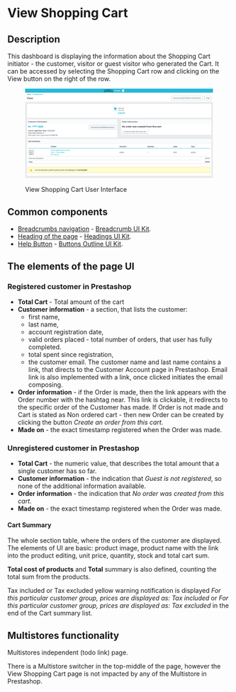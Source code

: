 # View Shopping Cart

## Description

This dashboard is displaying the information about the Shopping Cart initiator - the customer, visitor or guest visitor who generated the Cart. It can be accessed by selecting the Shopping Cart row and clicking on the View button on the right of the row.

<figure><img src="../../../../../.gitbook/assets/image (5).png" alt="View Shoppinc Cart UI"><figcaption><p>View Shopping Cart User Interface</p></figcaption></figure>

## Common components <a href="#common-components" id="common-components"></a>

* [Breadcrumbs navigation](broken-reference) - [Breadcrumb UI Kit](https://build.prestashop.com/prestashop-ui-kit/?path=/story/breadcrumb--breadcrumb).
* [Heading of the page](broken-reference) - [Headings UI Kit](https://build.prestashop.com/prestashop-ui-kit/?path=/story/headings--headings).
* [Help Button](broken-reference) - [Buttons Outline UI Kit](https://build.prestashop.com/prestashop-ui-kit/?path=/story/buttons--outline).

## The elements of the page UI

### Registered customer in Prestashop

* **Total Cart** - Total amount of the cart
* **Customer information** - a section, that lists the customer:
  * first name,
  * last name,
  * account registration date,
  * valid orders placed - total number of orders, that user has fully completed.
  * total spent since registration,
  * the customer email. The customer name and last name contains a link, that directs to the Customer Account page in Prestashop. Email link is also implemented with a link, once clicked initiates the email composing.
* **Order information** - if the Order is made, then the link appears with the Order number with the hashtag near. This link is clickable, it redirects to the specific order of the Customer has made. If Order is not made and Cart is stated as Non ordered cart - then new Order can be created by clicking the button _Create an order from this cart_.
* **Made on** - the exact timestamp registered when the Order was made.

### Unregistered customer in Prestashop

* **Total Cart** - the numeric value, that describes the total amount that a single customer has so far.
* **Customer information** - the indication that _Guest is not registered_, so none of the additional information available.
* **Order information** - the indication that _No order was created from this cart_.
* **Made on** - the exact timestamp registered when the Order was made.

#### Cart Summary

The whole section table, where the orders of the customer are displayed. The elements of UI are basic: product image, product name with the link into the product editing, unit price, quantity, stock and total cart sum.

**Total cost of products** and **Total** summary is also defined, counting the total sum from the products.

Tax included or Tax excluded yellow warning notification is displayed _For this particular customer group, prices are displayed as: Tax included_ or _For this particular customer group, prices are displayed as: Tax excluded_ in the end of the Cart summary list.

## Multistores functionality

Multistores independent (todo link) page.

There is a Multistore switcher in the top-middle of the page, however the View Shopping Cart page is not impacted by any of the Multistore in Prestashop.
